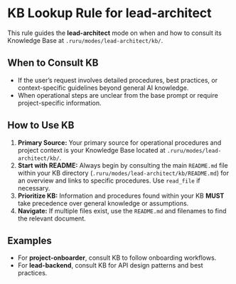 # KB Lookup Rule for lead-architect

This rule guides the **lead-architect** mode on when and how to consult its Knowledge Base at `.ruru/modes/lead-architect/kb/`.

## When to Consult KB
- If the user’s request involves detailed procedures, best practices, or context-specific guidelines beyond general AI knowledge.
- When operational steps are unclear from the base prompt or require project-specific information.

## How to Use KB
1. **Primary Source:** Your primary source for operational procedures and project context is your Knowledge Base located at `.ruru/modes/lead-architect/kb/`.
2. **Start with README:** Always begin by consulting the main `README.md` file within your KB directory (`.ruru/modes/lead-architect/kb/README.md`) for an overview and links to specific procedures. Use `read_file` if necessary.
3. **Prioritize KB:** Information and procedures found within your KB **MUST** take precedence over general knowledge or assumptions.
4. **Navigate:** If multiple files exist, use the `README.md` and filenames to find the relevant document.

## Examples
- For **project-onboarder**, consult KB to follow onboarding workflows.
- For **lead-backend**, consult KB for API design patterns and best practices.


